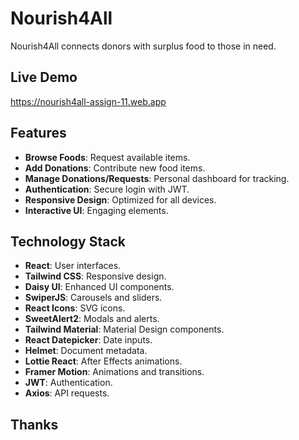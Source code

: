 # Nourish4All

Nourish4All connects donors with surplus food to those in need.

## Live Demo
https://nourish4all-assign-11.web.app

## Features

- **Browse Foods**: Request available items.
- **Add Donations**: Contribute new food items.
- **Manage Donations/Requests**: Personal dashboard for tracking.
- **Authentication**: Secure login with JWT.
- **Responsive Design**: Optimized for all devices.
- **Interactive UI**: Engaging elements.

## Technology Stack

- **React**: User interfaces.
- **Tailwind CSS**: Responsive design.
- **Daisy UI**: Enhanced UI components.
- **SwiperJS**: Carousels and sliders.
- **React Icons**: SVG icons.
- **SweetAlert2**: Modals and alerts.
- **Tailwind Material**: Material Design components.
- **React Datepicker**: Date inputs.
- **Helmet**: Document metadata.
- **Lottie React**: After Effects animations.
- **Framer Motion**: Animations and transitions.
- **JWT**: Authentication.
- **Axios**: API requests.

## Thanks
